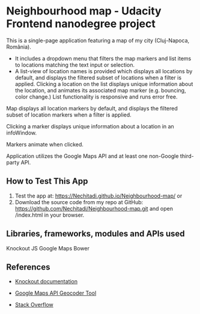 # Neighbourhood map - Udacity Frontend nanodegree project

This is a single-page application featuring a map of my city (Cluj-Napoca, România). 
- It includes a dropdown menu that filters the map markers and list items to locations matching the text input or selection. 
- A list-view of location names is provided which displays all locations by default, and displays the filtered subset of locations when a filter is applied.
Clicking a location on the list displays unique information about the location, and animates its associated map marker (e.g. bouncing, color change.)
List functionality is responsive and runs error free.

Map displays all location markers by default, and displays the filtered subset of location markers when a filter is applied.

Clicking a marker displays unique information about a location in an infoWindow.

Markers animate when clicked.

Application utilizes the Google Maps API and at least one non-Google third-party API.

## How to Test This App
1. Test the app at: https://Nechitadi.github.io/Neighbourhood-map/ or
2. Download the source code from my repo at GitHub: https://github.com/Nechitadi/Neighbourhood-map.git and open /index.html in your browser.

## Libraries, frameworks, modules and APIs used
Knockout JS
Google Maps
Bower

## References

* [Knockout documentation](http://knockoutjs.com/documentation/introduction.html)

* [Google Maps API Geocoder Tool](https://google-developers.appspot.com/maps/documentation/utils/geocoder/)

* [Stack Overflow](https://stackoverflow.com/)
